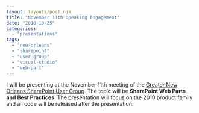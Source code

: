 ```yaml
---
layout: layouts/post.njk
title: "November 11th Speaking Engagement"
date: "2010-10-25"
categories: 
  - "presentations"
tags: 
  - "new-orleans"
  - "sharepoint"
  - "user-group"
  - "visual-studio"
  - "web-part"
---
```


I will be presenting at the November 11th meeting of the [Greater New Orleans SharePoint User Group](http://www.gnospug.com "Greater New Orleans SharePoint User Group"). The topic will be **SharePoint Web Parts and Best Practices**. The presentation will focus on the 2010 product family and all code will be released after the presentation.
